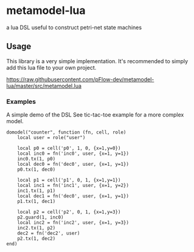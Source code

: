 # metamodel-lua

a lua DSL useful to construct petri-net state machines

## Usage

This library is a very simple implementation.
It's recommended to simply add this lua file to your own project.

https://raw.githubusercontent.com/pFlow-dev/metamodel-lua/master/src/metamodel.lua


### Examples

A simple demo of the DSL
See tic-tac-toe example for a more complex model.

```
domodel("counter", function (fn, cell, role)
	local user = role("user")

	local p0 = cell('p0', 1, 0, {x=1,y=0})
	local inc0 = fn('inc0', user, {x=1, y=1})
	inc0.tx(1, p0)
	local dec0 = fn('dec0', user, {x=1, y=1})
	p0.tx(1, dec0)

	local p1 = cell('p1', 0, 1, {x=1,y=1})
	local inc1 = fn('inc1', user, {x=1, y=2})
	inc1.tx(1, p1)
	local dec1 = fn('dec0', user, {x=1, y=1})
	p1.tx(1, dec1)

	local p2 = cell('p2', 0, 1, {x=1,y=3})
	p2.guard(1, inc0)
	local inc2 = fn('inc2', user, {x=1, y=3})
	inc2.tx(1, p2)
	dec2 = fn('dec2', user)
	p2.tx(1, dec2)
end)
````

